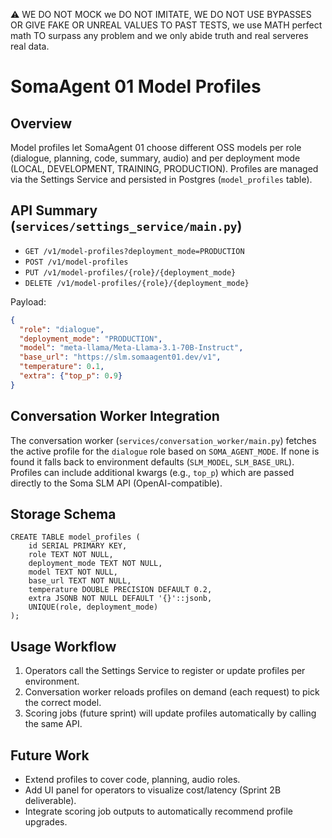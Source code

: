 ⚠️ WE DO NOT MOCK we DO NOT IMITATE, WE DO NOT USE BYPASSES OR GIVE FAKE OR UNREAL VALUES TO PAST TESTS, we use MATH perfect math TO surpass any problem and we only abide truth and real serveres real data.

# SomaAgent 01 Model Profiles

## Overview
Model profiles let SomaAgent 01 choose different OSS models per role (dialogue, planning, code, summary, audio) and per deployment mode (LOCAL, DEVELOPMENT, TRAINING, PRODUCTION). Profiles are managed via the Settings Service and persisted in Postgres (`model_profiles` table).

## API Summary (`services/settings_service/main.py`)
- `GET /v1/model-profiles?deployment_mode=PRODUCTION`
- `POST /v1/model-profiles`
- `PUT /v1/model-profiles/{role}/{deployment_mode}`
- `DELETE /v1/model-profiles/{role}/{deployment_mode}`

Payload:
```json
{
  "role": "dialogue",
  "deployment_mode": "PRODUCTION",
  "model": "meta-llama/Meta-Llama-3.1-70B-Instruct",
  "base_url": "https://slm.somaagent01.dev/v1",
  "temperature": 0.1,
  "extra": {"top_p": 0.9}
}
```

## Conversation Worker Integration
The conversation worker (`services/conversation_worker/main.py`) fetches the active profile for the `dialogue` role based on `SOMA_AGENT_MODE`. If none is found it falls back to environment defaults (`SLM_MODEL`, `SLM_BASE_URL`). Profiles can include additional kwargs (e.g., `top_p`) which are passed directly to the Soma SLM API (OpenAI-compatible).

## Storage Schema
```
CREATE TABLE model_profiles (
    id SERIAL PRIMARY KEY,
    role TEXT NOT NULL,
    deployment_mode TEXT NOT NULL,
    model TEXT NOT NULL,
    base_url TEXT NOT NULL,
    temperature DOUBLE PRECISION DEFAULT 0.2,
    extra JSONB NOT NULL DEFAULT '{}'::jsonb,
    UNIQUE(role, deployment_mode)
);
```

## Usage Workflow
1. Operators call the Settings Service to register or update profiles per environment.
2. Conversation worker reloads profiles on demand (each request) to pick the correct model.
3. Scoring jobs (future sprint) will update profiles automatically by calling the same API.

## Future Work
- Extend profiles to cover code, planning, audio roles.
- Add UI panel for operators to visualize cost/latency (Sprint 2B deliverable).
- Integrate scoring job outputs to automatically recommend profile upgrades.
